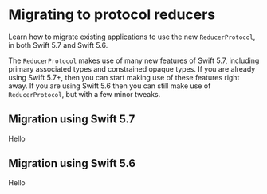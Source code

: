 # Migrating to protocol reducers

Learn how to migrate existing applications to use the new `ReducerProtocol`, in both Swift 5.7 and Swift 5.6.

The ``ReducerProtocol`` makes use of many new features of Swift 5.7, including primary associated types and constrained opaque types. If you are already using Swift 5.7+, then you can start making use of these features right away. If you are using Swift 5.6 then you can still make use of ``ReducerProtocol``, but with a few minor tweaks.

## Migration using Swift 5.7

Hello

## Migration using Swift 5.6

Hello
